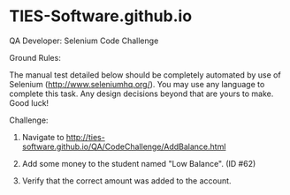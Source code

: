 # TIES-Software.github.io
QA Developer: Selenium Code Challenge

Ground Rules: 

The manual test detailed below should be completely automated by use of Selenium (http://www.seleniumhq.org/). You may use any language to complete this task. Any design decisions beyond that are yours to make. Good luck!

Challenge:

1. Navigate to http://ties-software.github.io/QA/CodeChallenge/AddBalance.html

2. Add some money to the student named "Low Balance". (ID #62)

3. Verify that the correct amount was added to the account.

